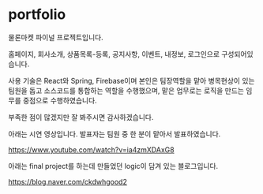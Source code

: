 # portfolio

물론마켓 파이널 프로젝트입니다.

홈페이지, 회사소개, 상품목록-등록, 공지사항, 이벤트, 내정보, 로그인으로
구성되어있습니다. 

사용 기술은 React와 Spring, Firebase이며 본인은 팀장역할을 맡아
병목현상이 있는 팀원을 돕고 소스코드를 통합하는 역할을 수행했으며,
맡은 업무로는 로직을 만드는 임무를 중점으로 수행하였습니다.

부족한 점이 많겠지만 잘 봐주시면 감사하겠습니다.

아래는 시연 영상입니다. 발표자는 팀원 중 한 분이 맡아서 발표하였습니다.

https://www.youtube.com/watch?v=ia4zmXDAxG8

아래는 final project를 하는데 만들었던 logic이 담겨 있는 블로그입니다. 

https://blog.naver.com/ckdwhgood2
